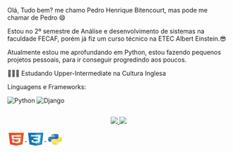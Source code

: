 Olá, Tudo bem? me chamo Pedro Henrique Bitencourt, mas pode me chamar de Pedro 😄

Estou no 2º semestre de Análise e desenvolvimento de sistemas na faculdade FECAF, porém já fiz um curso técnico na ETEC Albert Einstein.😎

Atualmente estou me aprofundando em Python, estou fazendo pequenos projetos pessoais, para ir conseguir progredindo aos poucos.

👨🏼‍🎓 Estudando Upper-Intermediate na Cultura Inglesa

Linguagens e Frameworks:

![Python](https://img.shields.io/badge/python-3670A0?style=for-the-badge&logo=python&logoColor=ffdd54) 
![Django](https://img.shields.io/badge/django-%23092E20.svg?style=for-the-badge&logo=django&logoColor=white)


##

<div align="center">
  <a href="https://github.com/PedroHBitencourt">
  <img height="180em" src="https://github-readme-stats.vercel.app/api?username=PedroHBitencourt&show_icons=true&theme=gruvbox&include_all_commits=true&count_private=true"/>
  <img height="180em" src="https://github-readme-stats.vercel.app/api/top-langs/?username=PedroHBitencourt&layout=compact&langs_count=7&theme=gruvbox"/>
</div>
  
 <div style="display: inline_block"><br>
  <img align="center" alt="Pedro-HTML" height="30" width="40" src="https://raw.githubusercontent.com/devicons/devicon/master/icons/html5/html5-original.svg">
  <img align="center" alt="Pedro-CSS" height="30" width="40" src="https://raw.githubusercontent.com/devicons/devicon/master/icons/css3/css3-original.svg">
  <img align="center" alt="Pedro-Python" height="30" width="40" src="https://raw.githubusercontent.com/devicons/devicon/master/icons/python/python-original.svg">
</div>
  
##
